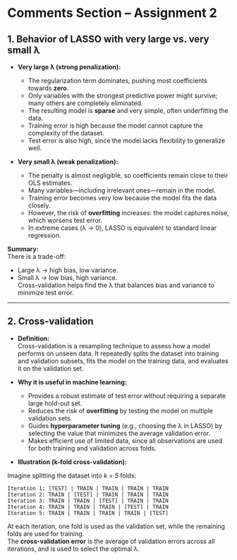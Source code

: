 # Comments Section – Assignment 2

## 1. Behavior of LASSO with very large vs. very small λ

- **Very large λ (strong penalization):**
  - The regularization term dominates, pushing most coefficients towards **zero**.
  - Only variables with the strongest predictive power might survive; many others are completely eliminated.
  - The resulting model is **sparse** and very simple, often underfitting the data.
  - Training error is high because the model cannot capture the complexity of the dataset.
  - Test error is also high, since the model lacks flexibility to generalize well.

- **Very small λ (weak penalization):**
  - The penalty is almost negligible, so coefficients remain close to their OLS estimates.
  - Many variables—including irrelevant ones—remain in the model.
  - Training error becomes very low because the model fits the data closely.
  - However, the risk of **overfitting** increases: the model captures noise, which worsens test error.
  - In extreme cases (λ → 0), LASSO is equivalent to standard linear regression.

**Summary:**  
There is a trade-off:  
- Large λ → high bias, low variance.  
- Small λ → low bias, high variance.  
Cross-validation helps find the λ that balances bias and variance to minimize test error.

---

## 2. Cross-validation

- **Definition:**  
  Cross-validation is a resampling technique to assess how a model performs on unseen data. It repeatedly splits the dataset into training and validation subsets, fits the model on the training data, and evaluates it on the validation set.  

- **Why it is useful in machine learning:**  
  - Provides a robust estimate of test error without requiring a separate large hold-out set.  
  - Reduces the risk of **overfitting** by testing the model on multiple validation sets.  
  - Guides **hyperparameter tuning** (e.g., choosing the λ in LASSO) by selecting the value that minimizes the average validation error.  
  - Makes efficient use of limited data, since all observations are used for both training and validation across folds.  

- **Illustration (k-fold cross-validation):**  

Imagine splitting the dataset into *k = 5* folds:  
```
Iteration 1: [TEST] | TRAIN | TRAIN | TRAIN | TRAIN
Iteration 2: TRAIN | [TEST] | TRAIN | TRAIN | TRAIN
Iteration 3: TRAIN | TRAIN | [TEST] | TRAIN | TRAIN
Iteration 4: TRAIN | TRAIN | TRAIN | [TEST] | TRAIN
Iteration 5: TRAIN | TRAIN | TRAIN | TRAIN | [TEST]
```
At each iteration, one fold is used as the validation set, while the remaining folds are used for training.  
The **cross-validation error** is the average of validation errors across all iterations, and is used to select the optimal λ.
